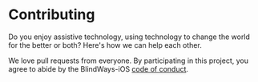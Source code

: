 # Contributing

Do you enjoy assistive technology, using technology to change the world for the better or both? Here's how we can help each other.

We love pull requests from everyone. By participating in this project, you agree
to abide by the BlindWays-iOS [code of conduct](CODE_OF_CONDUCT.md).
